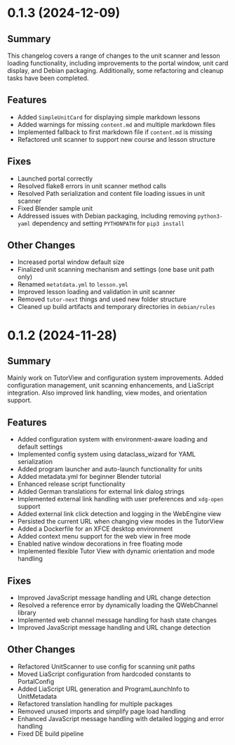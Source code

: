 # 0.1.3 (2024-12-09)

## Summary

This changelog covers a range of changes to the unit scanner and lesson loading functionality, including improvements to the portal window, unit card display, and Debian packaging. Additionally, some refactoring and cleanup tasks have been completed.

## Features

- Added `SimpleUnitCard` for displaying simple markdown lessons
- Added warnings for missing `content.md` and multiple markdown files
- Implemented fallback to first markdown file if `content.md` is missing
- Refactored unit scanner to support new course and lesson structure

## Fixes

- Launched portal correctly
- Resolved flake8 errors in unit scanner method calls
- Resolved Path serialization and content file loading issues in unit scanner
- Fixed Blender sample unit
- Addressed issues with Debian packaging, including removing `python3-yaml` dependency and setting `PYTHONPATH` for `pip3 install`

## Other Changes

- Increased portal window default size
- Finalized unit scanning mechanism and settings (one base unit path only)
- Renamed `metatdata.yml` to `lesson.yml`
- Improved lesson loading and validation in unit scanner
- Removed `tutor-next` things and used new folder structure
- Cleaned up build artifacts and temporary directories in `debian/rules`

# 0.1.2 (2024-11-28)

## Summary

Mainly work on TutorView and configuration system improvements. Added configuration management, unit scanning enhancements,
and LiaScript integration. Also improved link handling, view modes, and orientation support.

## Features

- Added configuration system with environment-aware loading and default settings
- Implemented config system using dataclass_wizard for YAML serialization
- Added program launcher and auto-launch functionality for units
- Added metadata.yml for beginner Blender tutorial
- Enhanced release script functionality
- Added German translations for external link dialog strings
- Implemented external link handling with user preferences and `xdg-open` support
- Added external link click detection and logging in the WebEngine view
- Persisted the current URL when changing view modes in the TutorView
- Added a Dockerfile for an XFCE desktop environment
- Added context menu support for the web view in free mode
- Enabled native window decorations in free floating mode
- Implemented flexible Tutor View with dynamic orientation and mode handling

## Fixes

- Improved JavaScript message handling and URL change detection
- Resolved a reference error by dynamically loading the QWebChannel library
- Implemented web channel message handling for hash state changes
- Improved JavaScript message handling and URL change detection

## Other Changes

- Refactored UnitScanner to use config for scanning unit paths
- Moved LiaScript configuration from hardcoded constants to PortalConfig
- Added LiaScript URL generation and ProgramLaunchInfo to UnitMetadata
- Refactored translation handling for multiple packages
- Removed unused imports and simplify page load handling
- Enhanced JavaScript message handling with detailed logging and error handling
- Fixed DE build pipeline
